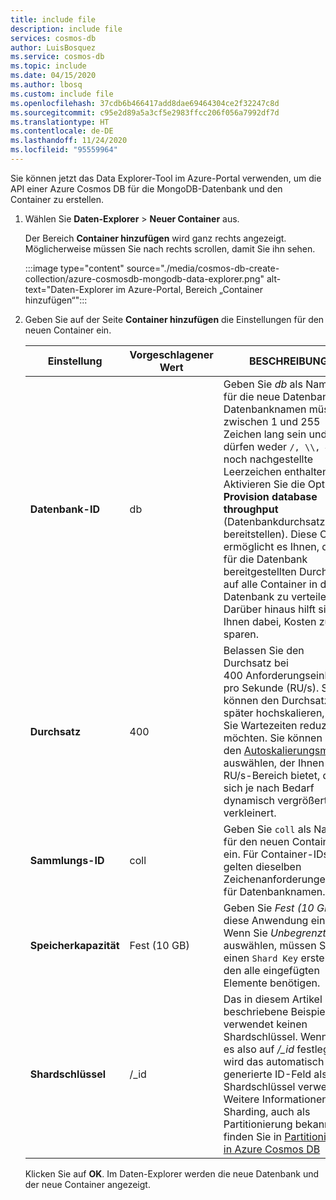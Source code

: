 ```yaml
---
title: include file
description: include file
services: cosmos-db
author: LuisBosquez
ms.service: cosmos-db
ms.topic: include
ms.date: 04/15/2020
ms.author: lbosq
ms.custom: include file
ms.openlocfilehash: 37cdb6b466417add8dae69464304ce2f32247c8d
ms.sourcegitcommit: c95e2d89a5a3cf5e2983ffcc206f056a7992df7d
ms.translationtype: HT
ms.contentlocale: de-DE
ms.lasthandoff: 11/24/2020
ms.locfileid: "95559964"
---
```

Sie können jetzt das Data Explorer-Tool im Azure-Portal verwenden, um die API einer Azure Cosmos DB für die MongoDB-Datenbank und den Container zu erstellen. 

1. Wählen Sie **Daten-Explorer** > **Neuer Container** aus. 
    
    Der Bereich **Container hinzufügen** wird ganz rechts angezeigt. Möglicherweise müssen Sie nach rechts scrollen, damit Sie ihn sehen.

    :::image type="content" source="./media/cosmos-db-create-collection/azure-cosmosdb-mongodb-data-explorer.png" alt-text="Daten-Explorer im Azure-Portal, Bereich „Container hinzufügen“":::

2. Geben Sie auf der Seite **Container hinzufügen** die Einstellungen für den neuen Container ein.

    |Einstellung|Vorgeschlagener Wert|BESCHREIBUNG
    |---|---|---|
    |**Datenbank-ID**|db|Geben Sie *db* als Namen für die neue Datenbank ein. Datenbanknamen müssen zwischen 1 und 255 Zeichen lang sein und dürfen weder `/, \\, #, ?` noch nachgestellte Leerzeichen enthalten. Aktivieren Sie die Option **Provision database throughput** (Datenbankdurchsatz bereitstellen). Diese Option ermöglicht es Ihnen, den für die Datenbank bereitgestellten Durchsatz auf alle Container in der Datenbank zu verteilen. Darüber hinaus hilft sie Ihnen dabei, Kosten zu sparen. |
    |**Durchsatz**|400|Belassen Sie den Durchsatz bei 400 Anforderungseinheiten pro Sekunde (RU/s). Sie können den Durchsatz später hochskalieren, wenn Sie Wartezeiten reduzieren möchten. Sie können auch den [Autoskalierungsmodus](../articles/cosmos-db/provision-throughput-autoscale.md) auswählen, der Ihnen einen RU/s-Bereich bietet, der sich je nach Bedarf dynamisch vergrößert und verkleinert.| 
    |**Sammlungs-ID**|coll|Geben Sie `coll` als Namen für den neuen Container ein. Für Container-IDs gelten dieselben Zeichenanforderungen wie für Datenbanknamen.|
    |**Speicherkapazität**|Fest (10 GB)|Geben Sie *Fest (10 GB)* für diese Anwendung ein. Wenn Sie *Unbegrenzt* auswählen, müssen Sie einen `Shard Key` erstellen, den alle eingefügten Elemente benötigen.|
    |**Shardschlüssel**| /_id| Das in diesem Artikel beschriebene Beispiel verwendet keinen Shardschlüssel. Wenn Sie es also auf */_id* festlegen, wird das automatisch generierte ID-Feld als Shardschlüssel verwendet. Weitere Informationen zum Sharding, auch als Partitionierung bekannt, finden Sie in [Partitionierung in Azure Cosmos DB](../articles/cosmos-db/partitioning-overview.md)|
        
    Klicken Sie auf **OK**. Im Daten-Explorer werden die neue Datenbank und der neue Container angezeigt.